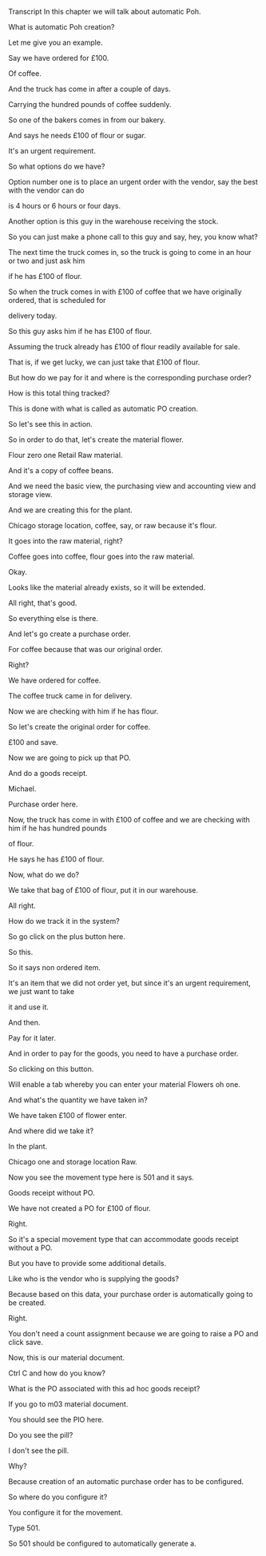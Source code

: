  
Transcript
In this chapter we will talk about automatic Poh.

What is automatic Poh creation?

Let me give you an example.

Say we have ordered for £100.

Of coffee.

And the truck has come in after a couple of days.

Carrying the hundred pounds of coffee suddenly.

So one of the bakers comes in from our bakery.

And says he needs £100 of flour or sugar.

It's an urgent requirement.

So what options do we have?

Option number one is to place an urgent order with the vendor, say the best with the vendor can do

is 4 hours or 6 hours or four days.

Another option is this guy in the warehouse receiving the stock.

So you can just make a phone call to this guy and say, hey, you know what?

The next time the truck comes in, so the truck is going to come in an hour or two and just ask him

if he has £100 of flour.

So when the truck comes in with £100 of coffee that we have originally ordered, that is scheduled for

delivery today.

So this guy asks him if he has £100 of flour.

Assuming the truck already has £100 of flour readily available for sale.

That is, if we get lucky, we can just take that £100 of flour.

But how do we pay for it and where is the corresponding purchase order?

How is this total thing tracked?

This is done with what is called as automatic PO creation.

So let's see this in action.

So in order to do that, let's create the material flower.

Flour zero one Retail Raw material.

And it's a copy of coffee beans.

And we need the basic view, the purchasing view and accounting view and storage view.

And we are creating this for the plant.

Chicago storage location, coffee, say, or raw because it's flour.

It goes into the raw material, right?

Coffee goes into coffee, flour goes into the raw material.

Okay.

Looks like the material already exists, so it will be extended.

All right, that's good.

So everything else is there.

And let's go create a purchase order.

For coffee because that was our original order.

Right?

We have ordered for coffee.

The coffee truck came in for delivery.

Now we are checking with him if he has flour.

So let's create the original order for coffee.

£100 and save.

Now we are going to pick up that PO.

And do a goods receipt.

Michael.

Purchase order here.

Now, the truck has come in with £100 of coffee and we are checking with him if he has hundred pounds

of flour.

He says he has £100 of flour.

Now, what do we do?

We take that bag of £100 of flour, put it in our warehouse.

All right.

How do we track it in the system?

So go click on the plus button here.

So this.

So it says non ordered item.

It's an item that we did not order yet, but since it's an urgent requirement, we just want to take

it and use it.

And then.

Pay for it later.

And in order to pay for the goods, you need to have a purchase order.

So clicking on this button.

Will enable a tab whereby you can enter your material Flowers oh one.

And what's the quantity we have taken in?

We have taken £100 of flower enter.

And where did we take it?

In the plant.

Chicago one and storage location Raw.

Now you see the movement type here is 501 and it says.

Goods receipt without PO.

We have not created a PO for £100 of flour.

Right.

So it's a special movement type that can accommodate goods receipt without a PO.

But you have to provide some additional details.

Like who is the vendor who is supplying the goods?

Because based on this data, your purchase order is automatically going to be created.

Right.

You don't need a count assignment because we are going to raise a PO and click save.

Now, this is our material document.

Ctrl C and how do you know?

What is the PO associated with this ad hoc goods receipt?

If you go to m03 material document.

You should see the PIO here.

Do you see the pill?

I don't see the pill.

Why?

Because creation of an automatic purchase order has to be configured.

So where do you configure it?

You configure it for the movement.

Type 501.

So 501 should be configured to automatically generate a.


